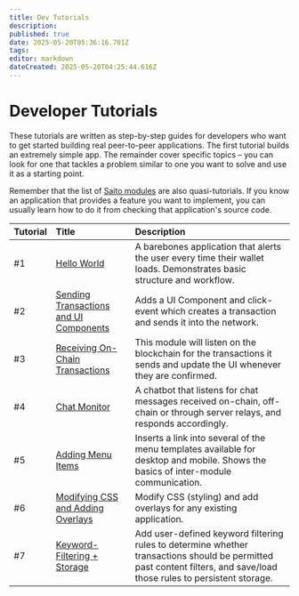 ```yaml
---
title: Dev Tutorials
description: 
published: true
date: 2025-05-20T05:36:16.701Z
tags: 
editor: markdown
dateCreated: 2025-05-20T04:25:44.616Z
---
```


# Developer Tutorials

These tutorials are written as step-by-step guides for developers who want to get started building real peer-to-peer applications. The first tutorial builds an extremely simple app. The remainder cover specific topics – you can look for one that tackles a problem similar to one you want to solve and use it as a starting point.

Remember that the list of [Saito modules](https://github.com/saitotech/saito/tree/master/mods) are also quasi-tutorials. If you know an application that provides a feature you want to implement, you can usually learn how to do it from checking that application's source code.

| Tutorial    | Title | Description |
|:----------- |:----- |:----------- |
| #1          | [Hello World](/tutorials/dev/01) | A barebones application that alerts the user every time their wallet loads. Demonstrates basic structure and workflow. |
| #2          | [Sending Transactions and UI Components](/tutorials/dev/02) | Adds a UI Component and  click-event which creates a transaction and sends it into the network. |
| #3          | [Receiving On-Chain Transactions](/tutorials/dev/03) | This module will listen on the blockchain for the transactions it sends and update the UI whenever they are confirmed. |
| #4          | [Chat Monitor](/tutorials/dev/04) | A chatbot that listens for chat messages received on-chain, off-chain or through server relays, and responds accordingly. |
| #5          | [Adding Menu Items](/tutorials/dev/05) | Inserts a link into several of the menu templates available for desktop and mobile. Shows the basics of inter-module communication. |
| #6          | [Modifying CSS and Adding Overlays](/tutorials/dev/06) | Modify CSS (styling) and add overlays for any existing application. |
| #7          | [Keyword-Filtering + Storage](/tutorials/dev/07) | Add user-defined keyword filtering rules to determine whether transactions should be permitted past content filters, and save/load those rules to persistent storage.  |


